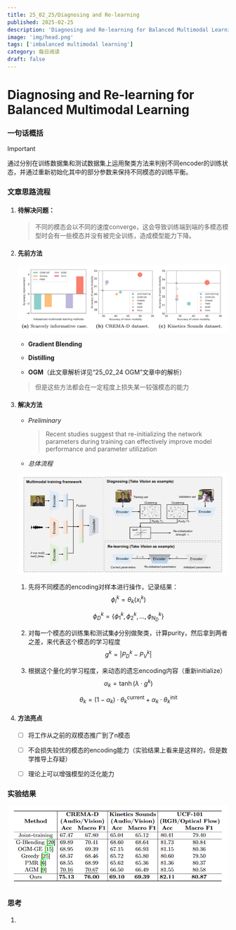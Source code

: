 ```yaml
---
title: 25_02_25/Diagnosing and Re-learning
published: 2025-02-25
description: 'Diagnosing and Re-learning for Balanced Multimodal Learning'
image: 'img/head.png'
tags: ['imbalanced multimodal learning']
category: 每日阅读
draft: false 
---
```


# Diagnosing and Re-learning for Balanced Multimodal Learning



### 一句话概括

> [!IMPORTANT]
>
> 通过分别在训练数据集和测试数据集上运用聚类方法来判别不同encoder的训练状态，并通过重新初始化其中的部分参数来保持不同模态的训练平衡。



### 文章思路流程

1. #### 待解决问题：

   > 不同的模态会以不同的速度converge，这会导致训练端到端的多模态模型时会有一些模态并没有被完全训练，造成模型能力下降。

2. #### 先前方法

   ![prev](./img/prev.png)

   - **Gradient Blending**

   - **Distilling**

   - **OGM**（此文章解析详见“25_02_24 OGM”文章中的解析）

   > 但是这些方法都会在一定程度上损失某一较强模态的能力

3. #### 解决方法

   - *Preliminary*

     > Recent studies suggest that re-initializing the network parameters during training can effectively improve model performance and parameter utilization

   - *总体流程*

   ![head](./img/head.png)

   1. 先将不同模态的encoding对样本进行操作，记录结果：
      $$
      \phi_i^k=\theta_k(x_i^k)
      $$

      $$
      \phi_D^k=\{\phi_1^k,\phi_2^k,\dots,\phi_{N_{D}}^k\}
      $$

      

   2. 对每一个模态的训练集和测试集${\phi}$分别做聚类，计算purity，然后拿到两者之差，来代表这个模态的学习程度
      $$
      g^k=|P_D^k-P_V^k|
      $$

   3. 根据这个量化的学习程度，来动态的遗忘encoding内容（重新initialize）
      $$
      \alpha_k = \tanh(\lambda \cdot g^k)
      $$

      $$
      \theta_k = (1 - \alpha_k) \cdot \theta_k^{\text{current}} + \alpha_k \cdot \theta_k^{\text{init}}
      $$

      

4. #### 方法亮点

   - [ ] 将工作从之前的双模态推广到了n模态

   - [ ] 不会损失较优的模态的encoding能力（实验结果上看来是这样的，但是数学推导上存疑）
   - [ ] 理论上可以增强模型的泛化能力



### 实验结果

![exp](./img/exp.png)



### 思考

1. #### 
